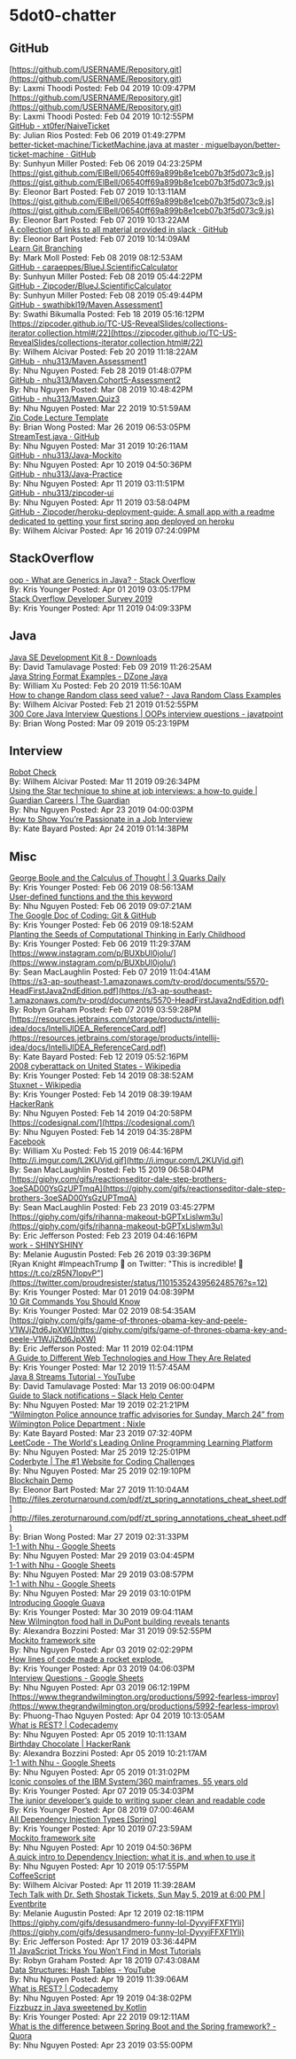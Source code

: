 # 5dot0-chatter
## GitHub<br/>
[https://github.com/USERNAME/Repository.git](https://github.com/USERNAME/Repository.git)<br/>By: Laxmi Thoodi Posted: Feb 04 2019 10:09:47PM <br/> [https://github.com/USERNAME/Repository.git](https://github.com/USERNAME/Repository.git)<br/>By: Laxmi Thoodi Posted: Feb 04 2019 10:12:55PM <br/> [GitHub - xt0fer/NaiveTicket](https://github.com/xt0fer/NaiveTicket)<br/>By: Julian Rios Posted: Feb 06 2019 01:49:27PM <br/> [better-ticket-machine/TicketMachine.java at master · miguelbayon/better-ticket-machine · GitHub](https://github.com/miguelbayon/better-ticket-machine/blob/master/TicketMachine.java)<br/>By: Sunhyun Miller Posted: Feb 06 2019 04:23:25PM <br/> [https://gist.github.com/ElBell/06540ff69a899b8e1ceb07b3f5d073c9.js](https://gist.github.com/ElBell/06540ff69a899b8e1ceb07b3f5d073c9.js)<br/>By: Eleonor Bart Posted: Feb 07 2019 10:13:11AM <br/> [https://gist.github.com/ElBell/06540ff69a899b8e1ceb07b3f5d073c9.js](https://gist.github.com/ElBell/06540ff69a899b8e1ceb07b3f5d073c9.js)<br/>By: Eleonor Bart Posted: Feb 07 2019 10:13:22AM <br/> [A collection of links to all material provided in slack · GitHub](https://gist.github.com/ElBell/06540ff69a899b8e1ceb07b3f5d073c9)<br/>By: Eleonor Bart Posted: Feb 07 2019 10:14:09AM <br/> [Learn Git Branching](https://learngitbranching.js.org/)<br/>By: Mark Moll Posted: Feb 08 2019 08:12:53AM <br/> [GitHub - caraeppes/BlueJ.ScientificCalculator](https://github.com/caraeppes/BlueJ.ScientificCalculator)<br/>By: Sunhyun Miller Posted: Feb 08 2019 05:44:22PM <br/> [GitHub - Zipcoder/BlueJ.ScientificCalculator](https://github.com/Zipcoder/BlueJ.ScientificCalculator)<br/>By: Sunhyun Miller Posted: Feb 08 2019 05:49:44PM <br/> [GitHub - swathibkl19/Maven.Assessment1](https://github.com/swathibkl19/Maven.Assessment1.git)<br/>By: Swathi Bikumalla Posted: Feb 18 2019 05:16:12PM <br/> [https://zipcoder.github.io/TC-US-RevealSlides/collections-iterator,collection.html#/22](https://zipcoder.github.io/TC-US-RevealSlides/collections-iterator,collection.html#/22)<br/>By: Wilhem Alcivar Posted: Feb 20 2019 11:18:22AM <br/> [GitHub - nhu313/Maven.Assessment1](https://github.com/nhu313/Maven.Assessment1)<br/>By: Nhu Nguyen Posted: Feb 28 2019 01:48:07PM <br/> [GitHub - nhu313/Maven.Cohort5-Assessment2](https://github.com/nhu313/Maven.Cohort5-Assessment2)<br/>By: Nhu Nguyen Posted: Mar 08 2019 10:48:42PM <br/> [GitHub - nhu313/Maven.Quiz3](https://github.com/nhu313/Maven.Quiz3)<br/>By: Nhu Nguyen Posted: Mar 22 2019 10:51:59AM <br/> [Zip Code Lecture Template](https://zipcoder.github.io/reveal-slides/springmvcproject.html#/)<br/>By: Brian Wong Posted: Mar 26 2019 06:53:05PM <br/> [StreamTest.java · GitHub](https://gist.github.com/nhu313/bb89288498ba9da71e595329b2c84fa5)<br/>By: Nhu Nguyen Posted: Mar 31 2019 10:26:11AM <br/> [GitHub - nhu313/Java-Mockito](https://github.com/nhu313/Java-Mockito)<br/>By: Nhu Nguyen Posted: Apr 10 2019 04:50:36PM <br/> [GitHub - nhu313/Java-Practice](https://github.com/nhu313/Java-Practice)<br/>By: Nhu Nguyen Posted: Apr 11 2019 03:11:51PM <br/> [GitHub - nhu313/zipcoder-ui](https://github.com/nhu313/zipcoder-ui)<br/>By: Nhu Nguyen Posted: Apr 11 2019 03:58:04PM <br/> [GitHub - Zipcoder/heroku-deployment-guide: A small app with a readme dedicated to getting your first spring app deployed on heroku](https://github.com/Zipcoder/heroku-deployment-guide)<br/>By: Wilhem Alcivar Posted: Apr 16 2019 07:24:09PM <br/> 
## StackOverflow<br/>
[oop - What are Generics in Java? - Stack Overflow](https://stackoverflow.com/questions/7815528/what-are-generics-in-java)<br/>By: Kris Younger Posted: Apr 01 2019 03:05:17PM <br/> [Stack Overflow Developer Survey 2019](https://insights.stackoverflow.com/survey/2019?utm_source=Iterable&amp;utm_medium=email&amp;utm_campaign=dev-survey-2019)<br/>By: Kris Younger Posted: Apr 11 2019 04:09:33PM <br/> 
## Java<br/>
[Java SE Development Kit 8 - Downloads](https://www.oracle.com/technetwork/java/javase/downloads/jdk8-downloads-2133151.html)<br/>By: David Tamulavage Posted: Feb 09 2019 11:26:25AM <br/> [Java String Format Examples - DZone Java](https://dzone.com/articles/java-string-format-examples)<br/>By: William Xu Posted: Feb 20 2019 11:56:10AM <br/> [How to change Random class seed value? - Java Random Class Examples](http://www.java2novice.com/java-collections-and-util/random/seed-change/)<br/>By: Wilhem Alcivar Posted: Feb 21 2019 01:52:55PM <br/> [300 Core Java Interview Questions | OOPs interview questions - javatpoint](https://www.javatpoint.com/corejava-interview-questions)<br/>By: Brian Wong Posted: Mar 09 2019 05:23:19PM <br/> 
## Interview<br/>
[Robot Check](https://www.amazon.com/Cracking-Coding-Interview-Programming-Questions/dp/0984782850/ref=sr_1_1?hvadid=241870593966&amp;hvdev=c&amp;hvlocphy=9007472&amp;hvnetw=g&amp;hvpos=1t1&amp;hvqmt=e&amp;hvrand=9229869672529779686&amp;hvtargid=aud-647006051489%3Akwd-20040243067&amp;keywords=cracking+the+coding+interview&amp;qid=1552353973&amp;s=gateway&amp;sr=8-1&amp;tag=googhydr-20)<br/>By: Wilhem Alcivar Posted: Mar 11 2019 09:26:34PM <br/> [Using the Star technique to shine at job interviews: a how-to guide | Guardian Careers | The Guardian](https://www.theguardian.com/careers/careers-blog/star-technique-competency-based-interview)<br/>By: Nhu Nguyen Posted: Apr 23 2019 04:00:03PM <br/> [How to Show You’re Passionate in a Job Interview](https://hbr.org/2019/04/how-to-show-youre-passionate-in-a-job-interview?utm_source=feedburner&amp;utm_medium=feed&amp;utm_campaign=Feed%3A+harvardbusiness+%28HBR.org%29)<br/>By: Kate Bayard Posted: Apr 24 2019 01:14:38PM <br/> 
## Misc<br/>
[George Boole and the Calculus of Thought | 3 Quarks Daily](https://www.3quarksdaily.com/3quarksdaily/2018/02/george-boole-and-the-calculus-of-thought-5.html)<br/>By: Kris Younger Posted: Feb 06 2019 08:56:13AM <br/> [User-defined functions and the this keyword](https://www.lynda.com/Java-tutorials/User-defined-functions-keyword/669544/715921-4.html)<br/>By: Nhu Nguyen Posted: Feb 06 2019 09:07:21AM <br/> [The Google Doc of Coding: Git & GitHub](https://link.medium.com/uCXC0Q6x5T)<br/>By: Kris Younger Posted: Feb 06 2019 09:18:52AM <br/> [Planting the Seeds of Computational Thinking in Early Childhood](https://earlyinsights.org/planting-the-seeds-of-computational-thinking-in-early-childhood-efa97c34ff8d)<br/>By: Kris Younger Posted: Feb 06 2019 11:29:37AM <br/> [https://www.instagram.com/p/BUXbUl0joIu/](https://www.instagram.com/p/BUXbUl0joIu/)<br/>By: Sean MacLaughlin Posted: Feb 07 2019 11:04:41AM <br/> [https://s3-ap-southeast-1.amazonaws.com/tv-prod/documents/5570-HeadFirstJava2ndEdition.pdf](https://s3-ap-southeast-1.amazonaws.com/tv-prod/documents/5570-HeadFirstJava2ndEdition.pdf)<br/>By: Robyn Graham Posted: Feb 07 2019 03:59:28PM <br/> [https://resources.jetbrains.com/storage/products/intellij-idea/docs/IntelliJIDEA_ReferenceCard.pdf](https://resources.jetbrains.com/storage/products/intellij-idea/docs/IntelliJIDEA_ReferenceCard.pdf)<br/>By: Kate Bayard Posted: Feb 12 2019 05:52:16PM <br/> [2008 cyberattack on United States - Wikipedia](https://en.wikipedia.org/wiki/2008_cyberattack_on_United_States)<br/>By: Kris Younger Posted: Feb 14 2019 08:38:52AM <br/> [Stuxnet - Wikipedia](https://en.wikipedia.org/wiki/Stuxnet)<br/>By: Kris Younger Posted: Feb 14 2019 08:39:19AM <br/> [HackerRank](https://www.hackerrank.com/)<br/>By: Nhu Nguyen Posted: Feb 14 2019 04:20:58PM <br/> [https://codesignal.com/](https://codesignal.com/)<br/>By: Nhu Nguyen Posted: Feb 14 2019 04:35:28PM <br/> [Facebook](https://www.facebook.com/1013741142/posts/10216681383879689?sfns=mo)<br/>By: William Xu Posted: Feb 15 2019 06:44:16PM <br/> [http://i.imgur.com/L2KUVjd.gif](http://i.imgur.com/L2KUVjd.gif)<br/>By: Sean MacLaughlin Posted: Feb 15 2019 06:58:04PM <br/> [https://giphy.com/gifs/reactionseditor-dale-step-brothers-3oeSAD00YsGzUPTmqA](https://giphy.com/gifs/reactionseditor-dale-step-brothers-3oeSAD00YsGzUPTmqA)<br/>By: Sean MacLaughlin Posted: Feb 23 2019 03:45:27PM <br/> [https://giphy.com/gifs/rihanna-makeout-bGPTxLislwm3u](https://giphy.com/gifs/rihanna-makeout-bGPTxLislwm3u)<br/>By: Eric Jefferson Posted: Feb 23 2019 04:46:16PM <br/> [work - SHINYSHINY](http://shiny.agency/)<br/>By: Melanie Augustin Posted: Feb 26 2019 03:39:36PM <br/> [Ryan Knight #ImpeachTrump 🍑 on Twitter: "This is incredible! 🤗https://t.co/zR5N7lopvP"](https://twitter.com/proudresister/status/1101535243956248576?s=12)<br/>By: Kris Younger Posted: Mar 01 2019 04:08:39PM <br/> [10 Git Commands You Should Know](https://link.medium.com/ILcAPG2lJU)<br/>By: Kris Younger Posted: Mar 02 2019 08:54:35AM <br/> [https://giphy.com/gifs/game-of-thrones-obama-key-and-peele-V1WJjZtd6JpXW](https://giphy.com/gifs/game-of-thrones-obama-key-and-peele-V1WJjZtd6JpXW)<br/>By: Eric Jefferson Posted: Mar 11 2019 02:04:11PM <br/> [A Guide to Different Web Technologies and How They Are Related](https://link.medium.com/GcK1pnQ5ZU)<br/>By: Kris Younger Posted: Mar 12 2019 11:57:45AM <br/> [Java 8 Streams Tutorial - YouTube](https://www.youtube.com/watch?v=t1-YZ6bF-g0)<br/>By: David Tamulavage Posted: Mar 13 2019 06:00:04PM <br/> [Guide to Slack notifications  – Slack Help Center](https://get.slack.help/hc/en-us/articles/201355156-Guide-to-Slack-notifications-#ios-2)<br/>By: Nhu Nguyen Posted: Mar 19 2019 02:21:21PM <br/> [“Wilmington Police announce traffic advisories for Sunday, March 24” from Wilmington Police Department : Nixle](https://local.nixle.com/alert/7177138/?fbclid=IwAR1QzzeiDn2TJHzNxVCg4UvAKoICWKuDLuPp4IBUSYx1FqWCzKxR691g2cg)<br/>By: Kate Bayard Posted: Mar 23 2019 07:32:40PM <br/> [LeetCode - The World's Leading Online Programming Learning Platform](http://leetcode.com/)<br/>By: Nhu Nguyen Posted: Mar 25 2019 12:25:01PM <br/> [Coderbyte | The #1 Website for Coding Challenges](https://coderbyte.com/challenges)<br/>By: Nhu Nguyen Posted: Mar 25 2019 02:19:10PM <br/> [Blockchain Demo](https://anders.com/blockchain/hash.html)<br/>By: Eleonor Bart Posted: Mar 27 2019 11:10:04AM <br/> [http://files.zeroturnaround.com/pdf/zt_spring_annotations_cheat_sheet.pdf](http://files.zeroturnaround.com/pdf/zt_spring_annotations_cheat_sheet.pdf)<br/>By: Brian Wong Posted: Mar 27 2019 02:31:33PM <br/> [1-1 with Nhu - Google Sheets](https://docs.google.com/spreadsheets/d/1-_c_bRHvUqvv_rv8uSH5hjqwENau1pdycTkE6407P1A/edit?usp=sharing)<br/>By: Nhu Nguyen Posted: Mar 29 2019 03:04:45PM <br/> [1-1 with Nhu - Google Sheets](https://docs.google.com/spreadsheets/d/1-_c_bRHvUqvv_rv8uSH5hjqwENau1pdycTkE6407P1A/edit?usp=sharing)<br/>By: Nhu Nguyen Posted: Mar 29 2019 03:08:57PM <br/> [1-1 with Nhu - Google Sheets](https://docs.google.com/spreadsheets/d/1-_c_bRHvUqvv_rv8uSH5hjqwENau1pdycTkE6407P1A/edit?usp=sharing)<br/>By: Nhu Nguyen Posted: Mar 29 2019 03:10:01PM <br/> [Introducing Google Guava](https://link.medium.com/GsvhsvKLtV)<br/>By: Kris Younger Posted: Mar 30 2019 09:04:11AM <br/> [New Wilmington food hall in DuPont building reveals tenants](https://www.delawareonline.com/story/life/food/2019/03/28/new-wilmington-food-hall-dupont-building-reveals-tenants/3270627002/)<br/>By: Alexandra Bozzini Posted: Mar 31 2019 09:52:55PM <br/> [Mockito framework site](https://site.mockito.org/)<br/>By: Nhu Nguyen Posted: Apr 03 2019 02:02:29PM <br/> [How lines of code made a rocket explode.](https://link.medium.com/pO3dDWtTAV)<br/>By: Kris Younger Posted: Apr 03 2019 04:06:03PM <br/> [Interview Questions - Google Sheets](https://docs.google.com/spreadsheets/d/1X45WDbW_QILryflDFrWNtAT5QE8pSQJi5zP5g7kU80g/edit?usp=sharing)<br/>By: Nhu Nguyen Posted: Apr 03 2019 06:12:19PM <br/> [https://www.thegrandwilmington.org/productions/5992-fearless-improv](https://www.thegrandwilmington.org/productions/5992-fearless-improv)<br/>By: Phuong-Thao Nguyen Posted: Apr 04 2019 10:13:05AM <br/> [What is REST? | Codecademy](https://www.codecademy.com/articles/what-is-rest)<br/>By: Nhu Nguyen Posted: Apr 05 2019 10:11:13AM <br/> [Birthday Chocolate | HackerRank](https://www.hackerrank.com/challenges/the-birthday-bar/problem?h_r=next-challenge&amp;h_v=zen)<br/>By: Alexandra Bozzini Posted: Apr 05 2019 10:21:17AM <br/> [1-1 with Nhu - Google Sheets](https://docs.google.com/spreadsheets/d/1-_c_bRHvUqvv_rv8uSH5hjqwENau1pdycTkE6407P1A/edit?usp=sharing)<br/>By: Nhu Nguyen Posted: Apr 05 2019 01:31:02PM <br/> [Iconic consoles of the IBM System/360 mainframes, 55 years old](http://www.righto.com/2019/04/iconic-consoles-of-ibm-system360.html?m=1)<br/>By: Kris Younger Posted: Apr 07 2019 05:34:03PM <br/> [The junior developer’s guide to writing super clean and readable code](https://link.medium.com/0BIJWG4yIV)<br/>By: Kris Younger Posted: Apr 08 2019 07:00:46AM <br/> [All Dependency Injection Types [Spring]](https://link.medium.com/C2DarFuULV)<br/>By: Kris Younger Posted: Apr 10 2019 07:23:59AM <br/> [Mockito framework site](https://site.mockito.org/)<br/>By: Nhu Nguyen Posted: Apr 10 2019 04:50:36PM <br/> [A quick intro to Dependency Injection: what it is, and when to use it](https://medium.freecodecamp.org/a-quick-intro-to-dependency-injection-what-it-is-and-when-to-use-it-7578c84fa88f)<br/>By: Nhu Nguyen Posted: Apr 10 2019 05:17:55PM <br/> [CoffeeScript](https://coffeescript.org/#introduction)<br/>By: Wilhem Alcivar Posted: Apr 11 2019 11:39:28AM <br/> [Tech Talk with Dr. Seth Shostak Tickets, Sun May 5, 2019 at 6:00 PM | Eventbrite](https://www.eventbrite.com/e/tech-talk-with-dr-seth-shostak-tickets-60282132481)<br/>By: Melanie Augustin Posted: Apr 12 2019 02:18:11PM <br/> [https://giphy.com/gifs/desusandmero-funny-lol-DyvyiFFXF1Yli](https://giphy.com/gifs/desusandmero-funny-lol-DyvyiFFXF1Yli)<br/>By: Eric Jefferson Posted: Apr 17 2019 03:36:44PM <br/> [11 JavaScript Tricks You Won’t Find in Most Tutorials](https://link.medium.com/vzPLIt8cZV)<br/>By: Robyn Graham Posted: Apr 18 2019 07:43:08AM <br/> [Data Structures: Hash Tables - YouTube](https://www.youtube.com/watch?v=shs0KM3wKv8&amp;list=PLOuZYwbmgZWXvkghUyMLdI90IwxbNCiWK)<br/>By: Nhu Nguyen Posted: Apr 19 2019 11:39:06AM <br/> [What is REST? | Codecademy](https://www.codecademy.com/articles/what-is-rest)<br/>By: Nhu Nguyen Posted: Apr 19 2019 04:38:02PM <br/> [Fizzbuzz in Java sweetened by Kotlin](https://link.medium.com/3mXsiV5W5V)<br/>By: Kris Younger Posted: Apr 22 2019 09:12:11AM <br/> [What is the difference between Spring Boot and the Spring framework? - Quora](https://www.quora.com/What-is-the-difference-between-Spring-Boot-and-the-Spring-framework)<br/>By: Nhu Nguyen Posted: Apr 23 2019 03:55:00PM <br/> 